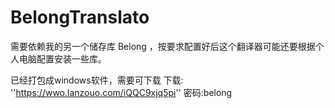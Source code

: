 # BelongTranslato 
需要依赖我的另一个储存库 Belong ，按要求配置好后这个翻译器可能还要根据个人电脑配置安装一些库。

已经打包成windows软件，需要可下载
下载:
''https://wwo.lanzouo.com/iQQC9xjq5pi''
密码:belong
